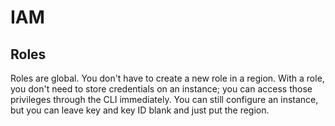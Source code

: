 # IAM
## Roles
Roles are global. You don't have to create a new role in a region.
With a role, you don't need to store credentials on an instance; you can access those privileges through the CLI immediately.
You can still configure an instance, but you can leave key and key ID blank and just put the region.


